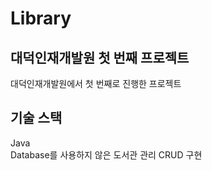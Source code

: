 # Library
## 대덕인재개발원 첫 번째 프로젝트
대덕인재개발원에서 첫 번째로 진행한 프로젝트
## 기술 스택
Java
<br> Database를 사용하지 않은 도서관 관리 CRUD 구현


